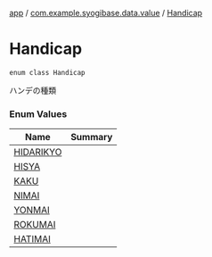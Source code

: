 [app](../../index.md) / [com.example.syogibase.data.value](../index.md) / [Handicap](./index.md)

# Handicap

`enum class Handicap`

ハンデの種類

### Enum Values

| Name | Summary |
|---|---|
| [HIDARIKYO](-h-i-d-a-r-i-k-y-o.md) |  |
| [HISYA](-h-i-s-y-a.md) |  |
| [KAKU](-k-a-k-u.md) |  |
| [NIMAI](-n-i-m-a-i.md) |  |
| [YONMAI](-y-o-n-m-a-i.md) |  |
| [ROKUMAI](-r-o-k-u-m-a-i.md) |  |
| [HATIMAI](-h-a-t-i-m-a-i.md) |  |
